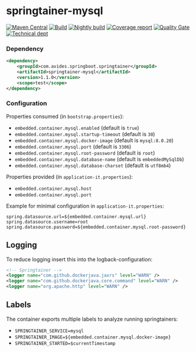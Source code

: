 # springtainer-mysql

[![Maven Central](https://maven-badges.herokuapp.com/maven-central/com.avides.springboot.springtainer/springtainer-mysql/badge.svg)](https://maven-badges.herokuapp.com/maven-central/com.avides.springboot.springtainer/springtainer-mysql)
[![Build](https://github.com/springtainer/springtainer-mysql/workflows/release/badge.svg)](https://github.com/springtainer/springtainer-mysql/actions)
[![Nightly build](https://github.com/springtainer/springtainer-mysql/workflows/nightly/badge.svg)](https://github.com/springtainer/springtainer-mysql/actions)
[![Coverage report](https://sonarcloud.io/api/project_badges/measure?project=springtainer_springtainer-mysql&metric=coverage)](https://sonarcloud.io/dashboard?id=springtainer_springtainer-mysql)
[![Quality Gate](https://sonarcloud.io/api/project_badges/measure?project=springtainer_springtainer-mysql&metric=alert_status)](https://sonarcloud.io/dashboard?id=springtainer_springtainer-mysql)
[![Technical dept](https://sonarcloud.io/api/project_badges/measure?project=springtainer_springtainer-mysql&metric=sqale_index)](https://sonarcloud.io/dashboard?id=springtainer_springtainer-mysql)

### Dependency
```xml
<dependency>
	<groupId>com.avides.springboot.springtainer</groupId>
	<artifactId>springtainer-mysql</artifactId>
	<version>1.1.0</version>
	<scope>test</scope>
</dependency>
```

### Configuration
Properties consumed (in `bootstrap.properties`):
- `embedded.container.mysql.enabled` (default is `true`)
- `embedded.container.mysql.startup-timeout` (default is `30`)
- `embedded.container.mysql.docker-image` (default is `mysql:8.0.20`)
- `embedded.container.mysql.port` (default is `3306`)
- `embedded.container.mysql.root-password` (default is `root`)
- `embedded.container.mysql.database-name` (default is `embeddedMySqlDb`)
- `embedded.container.mysql.database-charset` (default is `utf8mb4`)

Properties provided (in `application-it.properties`):
- `embedded.container.mysql.host`
- `embedded.container.mysql.port`

Example for minimal configuration in `application-it.properties`:
```
spring.datasource.url=${embedded.container.mysql.url}
spring.datasource.username=root
spring.datasource.password=${embedded.container.mysql.root-password}
```

## Logging
To reduce logging insert this into the logback-configuration:
```xml
<!-- Springtainer -->
<logger name="com.github.dockerjava.jaxrs" level="WARN" />
<logger name="com.github.dockerjava.core.command" level="WARN" />
<logger name="org.apache.http" level="WARN" />
```

## Labels
The container exports multiple labels to analyze running springtainers:
- `SPRINGTAINER_SERVICE=mysql`
- `SPRINGTAINER_IMAGE=${embedded.container.mysql.docker-image}`
- `SPRINGTAINER_STARTED=$currentTimestamp`
